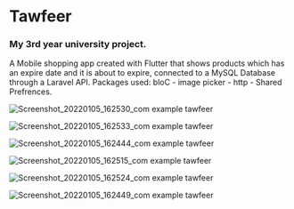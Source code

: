 # Tawfeer
### My 3rd year university project.
A Mobile shopping app created with Flutter that shows products which has an expire date and it is about to expire, connected to a MySQL Database through a Laravel API.
Packages used: bloC - image picker - http - Shared Prefrences.

![Screenshot_20220105_162530_com example tawfeer](https://user-images.githubusercontent.com/57716361/148248482-2b05fa6e-4bf6-434b-8f2c-e8e99a3c471d.jpg)

![Screenshot_20220105_162533_com example tawfeer](https://user-images.githubusercontent.com/57716361/148248593-ebece0fa-c0e8-4b27-aa44-1ca3b219a050.jpg)

![Screenshot_20220105_162444_com example tawfeer](https://user-images.githubusercontent.com/57716361/148248703-bf115654-5076-4a7c-a238-fda9071564a1.jpg)

![Screenshot_20220105_162515_com example tawfeer](https://user-images.githubusercontent.com/57716361/148248835-db059efc-c135-457e-86df-d47de7c990d8.jpg)

![Screenshot_20220105_162524_com example tawfeer](https://user-images.githubusercontent.com/57716361/148248967-f435f1f2-fa38-4216-b7dc-0a465f233e8c.jpg)

![Screenshot_20220105_162449_com example tawfeer](https://user-images.githubusercontent.com/57716361/148249088-1f38b860-5e7a-49bb-8ba3-f8598a616597.jpg)
